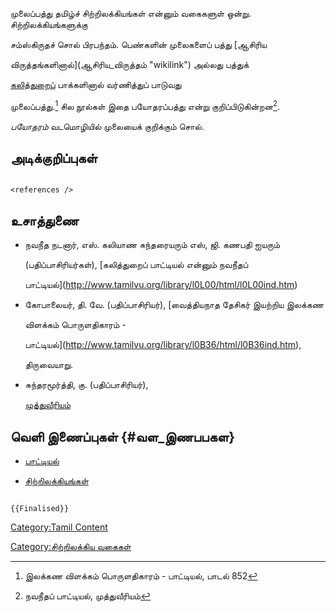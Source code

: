 முலைப்பத்து தமிழ்ச் சிற்றிலக்கியங்கள் என்னும் வகைகளுள் ஒன்று. சிற்றிலக்கியங்களுக்கு
சம்ஸ்கிருதச் சொல் பிரபந்தம். பெண்களின் முலைகளைப் பத்து [ஆசிரிய
விருத்தங்களினால்](ஆசிரிய_விருத்தம் "wikilink") அல்லது பத்துக்
[கலித்துறைப](கலித்துறை "wikilink")் பாக்களினால் வர்ணித்துப் பாடுவது
முலைப்பத்து.[^1] சில நூல்கள் இதை பயோதரப்பத்து என்று குறிப்பிடுகின்றன[^2].
*பயோதரம்* வடமொழியில் முலையைக் குறிக்கும் சொல்.

## அடிக்குறிப்புகள்

```{=html}
<references />
```
## உசாத்துணை

-   நவநீத நடனார், எஸ். கலியாண சுந்தரையரும் எஸ், ஜி. கணபதி ஐயரும்
    (பதிப்பாசிரியர்கள்), [கலித்துறைப் பாட்டியல் என்னும் நவநீதப்
    பாட்டியல்](http://www.tamilvu.org/library/l0L00/html/l0L00ind.htm)
-   கோபாலையர், தி. வே. (பதிப்பாசிரியர்), [வைத்தியநாத தேசிகர் இயற்றிய இலக்கண
    விளக்கம் பொருளதிகாரம் -
    பாட்டியல்](http://www.tamilvu.org/library/l0B36/html/l0B36ind.htm),
    திருவையாறு.
-   சுந்தரமூர்த்தி, கு. (பதிப்பாசிரியர்),
    [முத்துவீரியம்](http://www.tamilvu.org/library/l0I00/html/l0I00inx.htm)

## வெளி இணைப்புகள் {#வள_இணபபகள}

-   [பாட்டியல்](பாட்டியல் "wikilink")
-   [சிற்றிலக்கியங்கள்](சிற்றிலக்கியங்கள் "wikilink")

```{=mediawiki}
{{Finalised}}
```
[Category:Tamil Content](Category:Tamil_Content "wikilink")
[Category:சிற்றிலக்கிய வகைகள்](Category:சிற்றிலக்கிய_வகைகள் "wikilink")

[^1]: இலக்கண விளக்கம் பொருளதிகாரம் - பாட்டியல், பாடல் 852

[^2]: நவநீதப் பாட்டியல், முத்துவீரியம்
